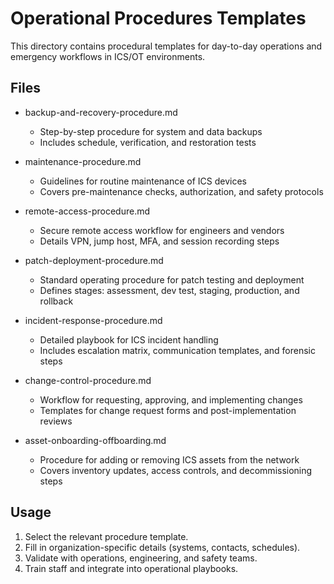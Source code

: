 # Operational Procedures Templates

This directory contains procedural templates for day-to-day operations and emergency workflows in ICS/OT environments.

## Files

- backup-and-recovery-procedure.md
  - Step-by-step procedure for system and data backups
  - Includes schedule, verification, and restoration tests

- maintenance-procedure.md
  - Guidelines for routine maintenance of ICS devices
  - Covers pre-maintenance checks, authorization, and safety protocols

- remote-access-procedure.md
  - Secure remote access workflow for engineers and vendors
  - Details VPN, jump host, MFA, and session recording steps

- patch-deployment-procedure.md
  - Standard operating procedure for patch testing and deployment
  - Defines stages: assessment, dev test, staging, production, and rollback

- incident-response-procedure.md
  - Detailed playbook for ICS incident handling
  - Includes escalation matrix, communication templates, and forensic steps

- change-control-procedure.md
  - Workflow for requesting, approving, and implementing changes
  - Templates for change request forms and post-implementation reviews

- asset-onboarding-offboarding.md
  - Procedure for adding or removing ICS assets from the network
  - Covers inventory updates, access controls, and decommissioning steps

## Usage

1. Select the relevant procedure template.
2. Fill in organization-specific details (systems, contacts, schedules).
3. Validate with operations, engineering, and safety teams.
4. Train staff and integrate into operational playbooks.
